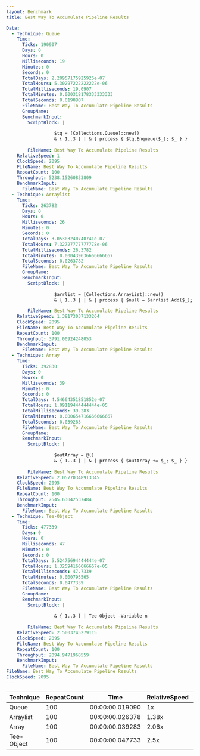 ```yaml
---
layout: Benchmark
title: Best Way To Accumulate Pipeline Results

Data: 
  - Technique: Queue
    Time: 
      Ticks: 190907
      Days: 0
      Hours: 0
      Milliseconds: 19
      Minutes: 0
      Seconds: 0
      TotalDays: 2.20957175925926e-07
      TotalHours: 5.30297222222222e-06
      TotalMilliseconds: 19.0907
      TotalMinutes: 0.000318178333333333
      TotalSeconds: 0.0190907
      FileName: Best Way To Accumulate Pipeline Results
      GroupName: 
      BenchmarkInput: 
        ScriptBlock: |
          
                  $tq = [Collections.Queue]::new()
                  & { 1..3 } | & { process { $tq.Enqueue($_); $_ } }
              
        FileName: Best Way To Accumulate Pipeline Results
    RelativeSpeed: 1
    ClockSpeed: 2095
    FileName: Best Way To Accumulate Pipeline Results
    RepeatCount: 100
    Throughput: 5238.15260833809
    BenchmarkInput: 
      FileName: Best Way To Accumulate Pipeline Results
  - Technique: Arraylist
    Time: 
      Ticks: 263782
      Days: 0
      Hours: 0
      Milliseconds: 26
      Minutes: 0
      Seconds: 0
      TotalDays: 3.05303240740741e-07
      TotalHours: 7.32727777777778e-06
      TotalMilliseconds: 26.3782
      TotalMinutes: 0.000439636666666667
      TotalSeconds: 0.0263782
      FileName: Best Way To Accumulate Pipeline Results
      GroupName: 
      BenchmarkInput: 
        ScriptBlock: |
          
                  $arrlist = [Collections.ArrayList]::new()
                  & { 1..3 } | & { process { $null = $arrlist.Add($_); $_ } }
              
        FileName: Best Way To Accumulate Pipeline Results
    RelativeSpeed: 1.38173037133264
    ClockSpeed: 2095
    FileName: Best Way To Accumulate Pipeline Results
    RepeatCount: 100
    Throughput: 3791.00924248053
    BenchmarkInput: 
      FileName: Best Way To Accumulate Pipeline Results
  - Technique: Array
    Time: 
      Ticks: 392830
      Days: 0
      Hours: 0
      Milliseconds: 39
      Minutes: 0
      Seconds: 0
      TotalDays: 4.54664351851852e-07
      TotalHours: 1.09119444444444e-05
      TotalMilliseconds: 39.283
      TotalMinutes: 0.000654716666666667
      TotalSeconds: 0.039283
      FileName: Best Way To Accumulate Pipeline Results
      GroupName: 
      BenchmarkInput: 
        ScriptBlock: |
          
                  $outArray = @()
                  & { 1..3 } | & { process { $outArray += $_; $_ } }
              
        FileName: Best Way To Accumulate Pipeline Results
    RelativeSpeed: 2.05770348913345
    ClockSpeed: 2095
    FileName: Best Way To Accumulate Pipeline Results
    RepeatCount: 100
    Throughput: 2545.63042537484
    BenchmarkInput: 
      FileName: Best Way To Accumulate Pipeline Results
  - Technique: Tee-Object
    Time: 
      Ticks: 477339
      Days: 0
      Hours: 0
      Milliseconds: 47
      Minutes: 0
      Seconds: 0
      TotalDays: 5.52475694444444e-07
      TotalHours: 1.32594166666667e-05
      TotalMilliseconds: 47.7339
      TotalMinutes: 0.000795565
      TotalSeconds: 0.0477339
      FileName: Best Way To Accumulate Pipeline Results
      GroupName: 
      BenchmarkInput: 
        ScriptBlock: |
           
                  & { 1..3 } | Tee-Object -Variable n 
              
        FileName: Best Way To Accumulate Pipeline Results
    RelativeSpeed: 2.5003745279115
    ClockSpeed: 2095
    FileName: Best Way To Accumulate Pipeline Results
    RepeatCount: 100
    Throughput: 2094.9471968559
    BenchmarkInput: 
      FileName: Best Way To Accumulate Pipeline Results
FileName: Best Way To Accumulate Pipeline Results
ClockSpeed: 2095
---
```





|Technique |RepeatCount|Time           |RelativeSpeed|Throughput|
|----------|-----------|---------------|-------------|----------|
|Queue     |100        |00:00:00.019090|1x           |5238.15/s |
|Arraylist |100        |00:00:00.026378|1.38x        |3791.01/s |
|Array     |100        |00:00:00.039283|2.06x        |2545.63/s |
|Tee-Object|100        |00:00:00.047733|2.5x         |2094.95/s |

